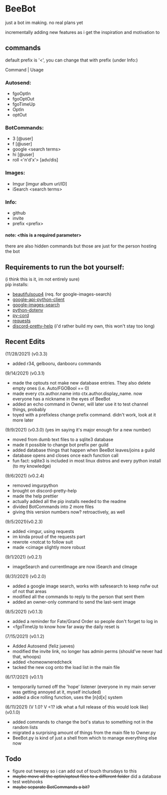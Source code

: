 # BeeBot
just a bot im making. no real plans yet

incrementally adding new features as i get the inspiration and motivation to

## commands
default prefix is '<', you can change that with prefix (under Info:)

Command    |   Usage

### Autosend:
- fgoOptIn  
- fgoOptOut 
- fgoTimeUp 
- OptIn     
- optOut

### BotCommands:
- 3         [@user]
- f         [@user]
- google    \<search terms\>
- hi        [@user]
- roll      \<'n'd'x'\> [adv/dis]

### Images:
- Imgur     [imgur album url/ID]
- iSearch   \<search terms\>

### Info:
- github    
- invite
- prefix    \<prefix\>

#### note: \<this is a required parameter\>

there are also hidden commands but those are just for the person hosting the bot

## Requirements to run the bot yourself:
(i think this is it, im not entirely sure)  
  pip installs:  
  - [beautifulsoup4](https://pypi.org/project/beautifulsoup4/) (req. for google-images-search)
  - [google-api-python-client](https://github.com/googleapis/google-api-python-client)
  - [google-images-search](https://github.com/arrrlo/Google-Images-Search)
  - [python-dotenv](https://github.com/theskumar/python-dotenv)
  - [py-cord](https://github.com/Pycord-Development/pycord)
  - [requests](https://github.com/psf/requests)
  - [discord-pretty-help](https://github.com/stroupbslayen/discord-pretty-help) (i'd rather build my own, this won't stay too long)

## Recent Edits
(11/28/2021) (v0.3.3)
- added r34, gelbooru, danbooru commands

(9/14/2021) (v0.3.1)
- made the optouts not make new database entries. They also delete empty ones (i.e. Auto/FGOBool == 0)
- made every ctx.author.name into ctx.author.display_name. now everyone has a nickname in the eyes of BeeBot
- added an echo command in Owner, will later use it to test channel things, probably
- toyed with a prefixless change prefix command. didn't work, look at it more later

(9/9/2021) (v0.3.0) (yes im saying it's major enough for a new number)
- moved from dumb text files to a sqlite3 database
- made it possible to change bot prefix per guild
- added database things that happen when BeeBot leaves/joins a guild
- database opens and closes once each function call
- fun fact: sqlite3 is included in most linux distros and every python install (to my knowledge)

(9/6/2021) (v0.2.4)
- removed imgurpython
- brought on discord-pretty-help
- made the help prettier
- actually added all the pip installs needed to the readme
- divided BotCommands into 2 more files
- giving this version numbers now? retroactively, as well

(9/5/2021)(v0.2.3)
- added <imgur, using requests
- im kinda proud of the requests part
- rewrote <notcat to follow suit
- made <cimage slightly more robust

(9/1/2021) (v0.2.1)
- imageSearch and currentImage are now iSearch and cImage

(8/31/2021) (v0.2.0)
- added a google image search, works with safesearch to keep nsfw out of not that areas
- modified all the commands to reply to the person that sent them
- added an owner-only command to send the last-sent image

(8/5/2021) (v0.1.3)
- added a reminder for Fate/Grand Order so people don't forget to log in
- <fgoTimeUp to know how far away the daily reset is

(7/15/2021) (v0.1.2)
- Added Autosend (feliz jueves)
- modified the invite link, no longer has admin perms (should've never had that, whoops)
- added <homeowneredcheck
- tacked the new cog onto the load list in the main file

(6/17/2021) (v0.1.1)
- temporarily turned off the 'hope' listener (everyone in my main server was getting annoyed at it, myself included)
- added a dice rolling function, uses the [n]d[x] system

(6/11/2021) (V 1.0? V <1? idk what a full release of this would look like) (v0.1.0)
- added commands to change the bot's status to something not in the random lists
- migrated a surprising amount of things from the main file to Owner.py
- BeeBot.py is kind of just a shell from which to manage everything else now

## Todo
- figure out tweepy so i can add out of touch thursdays to this
- ~~maybe move all the optin/optout files to a different folder~~ did a database
- test webhooks
- ~~maybe separate BotCommands a bit?~~
